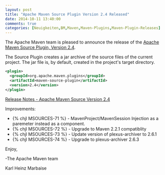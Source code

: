 ```yaml
---
layout: post
title: "Apache Maven Source Plugin Version 2.4 Released"
date: 2014-10-11 13:40:00
comments: true
categories: [Neuigkeiten,BM,Maven,Maven-Plugins,Maven-Plugin-Releases]
---
```

The Apache Maven team is pleased to announce the release of the 
[Apache Maven Source Plugin, Version 2.4](http://maven.apache.org/plugins/maven-source-plugin).

The Source Plugin creates a jar archive of the source files of the current
project. The jar file is, by default, created in the project's target
directory.

``` xml
<plugin>
  <groupId>org.apache.maven.plugins</groupId>
  <artifactId>maven-source-plugin</artifactId>
  <version>2.4</version>
</plugin>
```

<!-- more -->

[Release Notes - Apache Maven Source Version 2.4](http://jira.codehaus.org/secure/ReleaseNote.jspa?projectId=11147&version=20597)


Improvements:

 * {% chjl MSOURCES-71 %} - MavenProject/MavenSession Injection as a paremeter instead as a component.
 * {% chjl MSOURCES-72 %} - Upgrade to Maven 2.2.1 compatiblity
 * {% chjl MSOURCES-73 %} - Update version of plexus-archiver to 2.6.1
 * {% chjl MSOURCES-74 %} - Upgrade to plexus-archiver 2.6.3

Enjoy,

-The Apache Maven team

Karl Heinz Marbaise
